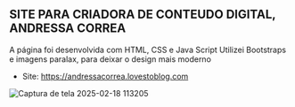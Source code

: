 ## SITE PARA CRIADORA DE CONTEUDO DIGITAL, ANDRESSA CORREA


A página foi desenvolvida com HTML, CSS e Java Script
Utilizei Bootstraps e imagens paralax, para deixar o design mais moderno
- Site: https://andressacorrea.lovestoblog.com

![Captura de tela 2025-02-18 113205](https://github.com/user-attachments/assets/afb2e456-ca46-45d9-ba9b-0fa407826211)
